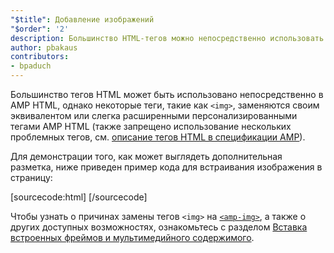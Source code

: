 ```yaml
---
"$title": Добавление изображений
"$order": '2'
description: Большинство HTML-тегов можно непосредственно использовать в AMP HTML, однако некоторые теги, такие как <img>, заменяются эквивалентными или обладающими расширенной функциональностью тегами AMP HTML
author: pbakaus
contributors:
- bpaduch
---
```


Большинство тегов HTML может быть использовано непосредственно в AMP HTML, однако некоторые теги, такие как `<img>`, заменяются своим эквивалентом или слегка расширенными персонализированными тегами AMP HTML (также запрещено использование нескольких проблемных тегов, см. [описание тегов HTML в спецификации AMP](../../../../documentation/guides-and-tutorials/learn/spec/amphtml.md)).

Для демонстрации того, как может выглядеть дополнительная разметка, ниже приведен пример кода для встраивания изображения в страницу:

[sourcecode:html]
<amp-img src="welcome.jpg" alt="Welcome" height="400" width="800"></amp-img>
[/sourcecode]

Чтобы узнать о причинах замены тегов `<img>` на [`<amp-img>`](../../../../documentation/components/reference/amp-img.md), а также о других доступных возможностях, ознакомьтесь с разделом [Вставка встроенных фреймов и мультимедийного содержимого](../../../../documentation/guides-and-tutorials/develop/media_iframes_3p/index.md).
